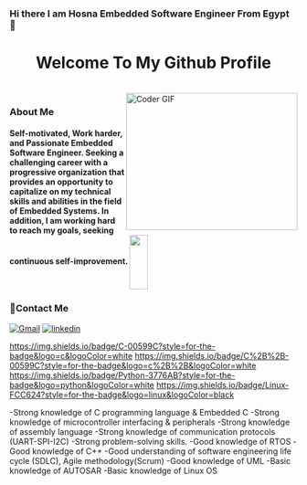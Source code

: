 ### Hi there I am Hosna Embedded Software Engineer From Egypt 👋

<h1 align="center"> <!-- <img src="https://raw.githubusercontent.com/MartinHeinz/MartinHeinz/master/wave.gif" width="25px"> -->  Welcome To My Github Profile </h1>
<!-- # Hello! <img src="https://raw.githubusercontent.com/MartinHeinz/MartinHeinz/master/wave.gif" width="30px">  Welcome To My Github Profile ♥  -->
<!-- <img src="https://github.com/Govindv7555/Govindv7555/blob/main/49e76e0596857673c5c80c85b84394c1.gif" width=1000px height=95px> -->

<br/>

<img align="right" src="https://media.giphy.com/media/SWoSkN6DxTszqIKEqv/giphy.gif" alt="Coder GIF" width="300" height="240">


<h3> About Me</h3> 
<h4> Self-motivated, Work harder, and Passionate Embedded Software Engineer.
Seeking a challenging career with a progressive organization that provides an opportunity to capitalize on my technical skills and abilities in the field of Embedded Systems. 
In addition, I am working hard to reach my goals, seeking continuous self-improvement.



<img align="center" src="https://github.com/Govindv7555/Govindv7555/blob/main/black.gif" width= 25% height=95px>

### 🔗Contact Me
[![Gmail](https://img.shields.io/badge/-Gmail-c14438?style=flat-square&logo=Gmail&logoColor=white&link=mailto:hosnasayed4899@gmail.com)](mailto:hosnasayed4899@gmail.com)
[![linkedin](https://img.shields.io/badge/linkedin-0a66c2?style=for-the-badge&logo=linkedin&logoColor=white)](https://www.linkedin.com/in/hosna-sayed/)


<!-- ### Stats
[![Top Langs](https://github-readme-stats.vercel.app/api/top-langs/?username=AmrSayed74&layout=compact)](https://github.com/anuraghazra/github-readme-stats)
---
<br/>
-->



https://img.shields.io/badge/C-00599C?style=for-the-badge&logo=c&logoColor=white
  https://img.shields.io/badge/C%2B%2B-00599C?style=for-the-badge&logo=c%2B%2B&logoColor=white
  https://img.shields.io/badge/Python-3776AB?style=for-the-badge&logo=python&logoColor=white
  https://img.shields.io/badge/Linux-FCC624?style=for-the-badge&logo=linux&logoColor=black


-Strong knowledge of C programming language & Embedded C 
-Strong knowledge of microcontroller interfacing & peripherals
-Strong knowledge of assembly language
-Strong knowledge of communication protocols (UART-SPI-I2C) 
-Strong problem-solving skills.
-Good knowledge of RTOS 
-Good knowledge of C++ 
-Good understanding of software engineering life cycle (SDLC), Agile methodology(Scrum)
-Good knowledge of UML 
-Basic knowledge of AUTOSAR 
-Basic knowledge of Linux OS
<br/>
<br/>

